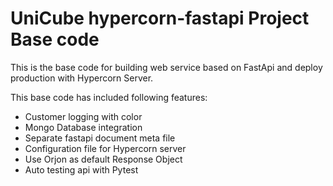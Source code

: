 # UniCube hypercorn-fastapi Project Base code

This is the base code for building web service based on FastApi and deploy production with Hypercorn Server.

This base code has included following features:
 - Customer logging with color
 - Mongo Database integration
 - Separate fastapi document meta file
 - Configuration file for Hypercorn server
 - Use Orjon as default Response Object 
 - Auto testing api with Pytest
